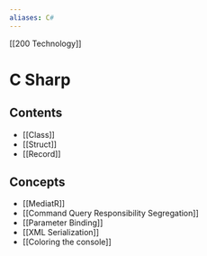 ```yaml
---
aliases: C#
---
```


[[200 Technology]]

# C Sharp
## Contents
- [[Class]]
- [[Struct]]
- [[Record]]

## Concepts
- [[MediatR]]
- [[Command Query Responsibility Segregation]]
- [[Parameter Binding]]
- [[XML Serialization]]
- [[Coloring the console]]